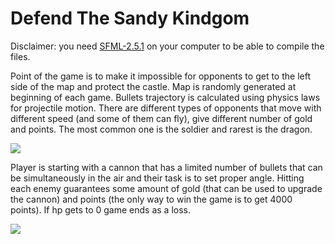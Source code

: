 # Defend The Sandy Kindgom

Disclaimer: you need [SFML-2.5.1](https://www.sfml-dev.org/index.php "SFML website") on your computer to be able to compile the files.

Point of the game is to make it impossible for opponents to get to the left side of the map and protect the castle. Map is randomly generated at beginning of each game. Bullets trajectory is calculated using physics laws for projectile motion. There are different types of opponents that move with different speed (and some of them can fly), give different number of gold and points. The most common one is the soldier and rarest is the dragon.

<p allign="center">
  <img src="https://user-images.githubusercontent.com/46852756/221369644-91a83d23-4a2f-406d-a136-537ab87e34ff.png">
</p>

Player is starting with a cannon that has a limited number of bullets that can be simultaneously in the air and their task is to set proper angle. Hitting each enemy guarantees some amount of gold (that can be used to upgrade the cannon) and points (the only way to win the game is to get 4000 points). If hp gets to 0 game ends as a loss.

<p allign="center">
  <img src="https://user-images.githubusercontent.com/46852756/221370229-3f5d18fb-a81e-4374-98fb-c22bb2aa02f3.gif">
</p>
